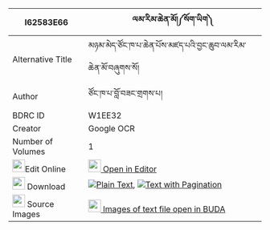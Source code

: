 |I62583E66|ལམ་རིམ་ཆེན་མོ།༼སོག་ཡིག༽ 
| --- | --- 
|Alternative Title |མཉམ་མེད་ཙོང་ཁ་པ་ཆེན་པོས་མཛད་པའི་བྱང་ཆུབ་ལམ་རིམ་ཆེན་མོ་བཞུགས་སོ།
|Author| ཙོང་ཁ་པ་བློ་བཟང་གྲགས་པ།
|BDRC ID | W1EE32
|Creator | Google OCR
|Number of Volumes| 1
|<img width="25" src="https://img.icons8.com/color/25/000000/edit-property.png">Edit Online| [<img width="25" src="https://avatars.githubusercontent.com/u/45091458?s=200&v=4"> Open in Editor](http://editor.openpecha.org/I62583E66)
|<img width="25" src="https://img.icons8.com/fluent/48/000000/download-2.png"/>  Download | [![](https://img.icons8.com/color/20/000000/txt.png)Plain Text](https://github.com/Openpecha/I62583E66/releases/download/v1/lamrim_chen_mo_sokyik_plain_I62583E66.zip), [![](https://img.icons8.com/color/20/000000/txt.png)Text with Pagination](https://github.com/Openpecha/I62583E66/releases/download/v1/lamrim_chen_mo_sokyik_pages_I62583E66.zip)
|<img width="25" src="https://img.icons8.com/plasticine/100/000000/pictures-folder.png"/>  Source Images | [<img width="25" src="https://library.bdrc.io/icons/BUDA-small.svg"> Images of text file open in BUDA](https://library.bdrc.io/show/bdr:W1EE32)